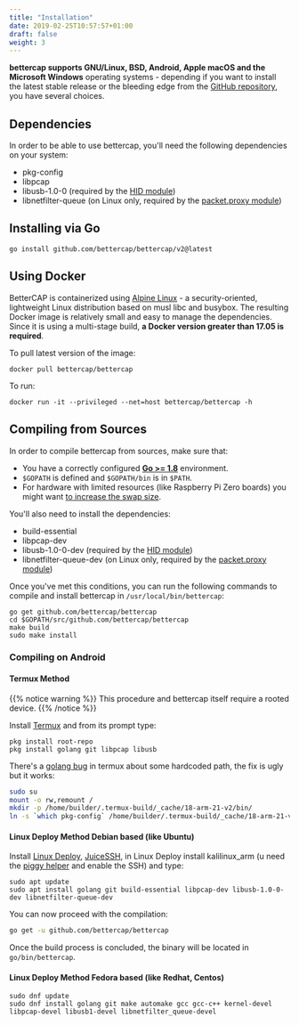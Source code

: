 ```yaml
---
title: "Installation"
date: 2019-02-25T10:57:57+01:00
draft: false
weight: 3
---
```


**bettercap supports GNU/Linux, BSD, Android, Apple macOS and the Microsoft Windows** operating systems - depending if you want to install the latest stable release or the bleeding edge from the [GitHub repository](https://github.com/bettercap/bettercap), you have several choices.

## Dependencies

In order to be able to use bettercap, you'll need the following dependencies on your system:

- pkg-config
- libpcap
- libusb-1.0-0 (required by the [HID module](/modules/hid/))
- libnetfilter-queue (on Linux only, required by the [packet.proxy module](/modules/ethernet/proxies/packet.proxy/))

## Installing via Go

    go install github.com/bettercap/bettercap/v2@latest

## Using Docker

BetterCAP is containerized using [Alpine Linux](https://alpinelinux.org/) - a security-oriented, lightweight Linux distribution based on musl libc and busybox. The resulting Docker image is relatively small and easy to manage the dependencies. Since it is using a multi-stage build, **a Docker version greater than 17.05 is required**.

To pull latest version of the image:

    docker pull bettercap/bettercap

To run:

    docker run -it --privileged --net=host bettercap/bettercap -h

## Compiling from Sources

In order to compile bettercap from sources, make sure that:

- You have a correctly configured **[Go >= 1.8](https://golang.org/doc/install)** environment.
- `$GOPATH` is defined and `$GOPATH/bin` is in `$PATH`.
- For hardware with limited resources (like Raspberry Pi Zero boards) you might want [to increase the swap size](https://www.bitpi.co/2015/02/11/how-to-change-raspberry-pis-swapfile-size-on-rasbian/).

You'll also need to install the dependencies:

- build-essential
- libpcap-dev
- libusb-1.0-0-dev (required by the [HID module](/modules/hid/))
- libnetfilter-queue-dev (on Linux only, required by the [packet.proxy module](/modules/ethernet/proxies/packet.proxy/))

Once you've met this conditions, you can run the following commands to compile and install bettercap in `/usr/local/bin/bettercap`:

    go get github.com/bettercap/bettercap
    cd $GOPATH/src/github.com/bettercap/bettercap
    make build
    sudo make install

### Compiling on Android

#### Termux Method

{{% notice warning %}}
This procedure and bettercap itself require a rooted device.
{{% /notice %}}

Install [Termux](https://termux.com/) and from its prompt type:

```
pkg install root-repo
pkg install golang git libpcap libusb
```

There's a [golang bug](https://github.com/bettercap/bettercap/issues/486) in termux about some hardcoded path, the fix is ugly but it works:

```sh
sudo su
mount -o rw,remount /
mkdir -p /home/builder/.termux-build/_cache/18-arm-21-v2/bin/
ln -s `which pkg-config` /home/builder/.termux-build/_cache/18-arm-21-v2/bin/arm-linux-androideabi-pkg-config
```

#### Linux Deploy Method Debian based (like Ubuntu)

Install [Linux Deploy](https://play.google.com/store/apps/details?id=ru.meefik.linuxdeploy), [JuiceSSH](https://play.google.com/store/apps/details?id=com.sonelli.juicessh), in Linux Deploy install kalilinux_arm (u need the [piggy helper](https://www.google.cl/search?q=piggy+helper+apk) and enable the SSH) and type:

```
sudo apt update
sudo apt install golang git build-essential libpcap-dev libusb-1.0-0-dev libnetfilter-queue-dev

```

You can now proceed with the compilation:

```sh
go get -u github.com/bettercap/bettercap
```

Once the build process is concluded, the binary will be located in `go/bin/bettercap`.

#### Linux Deploy Method Fedora based (like Redhat, Centos)

```
sudo dnf update
sudo dnf install golang git make automake gcc gcc-c++ kernel-devel libpcap-devel libusb1-devel libnetfilter_queue-devel

```
